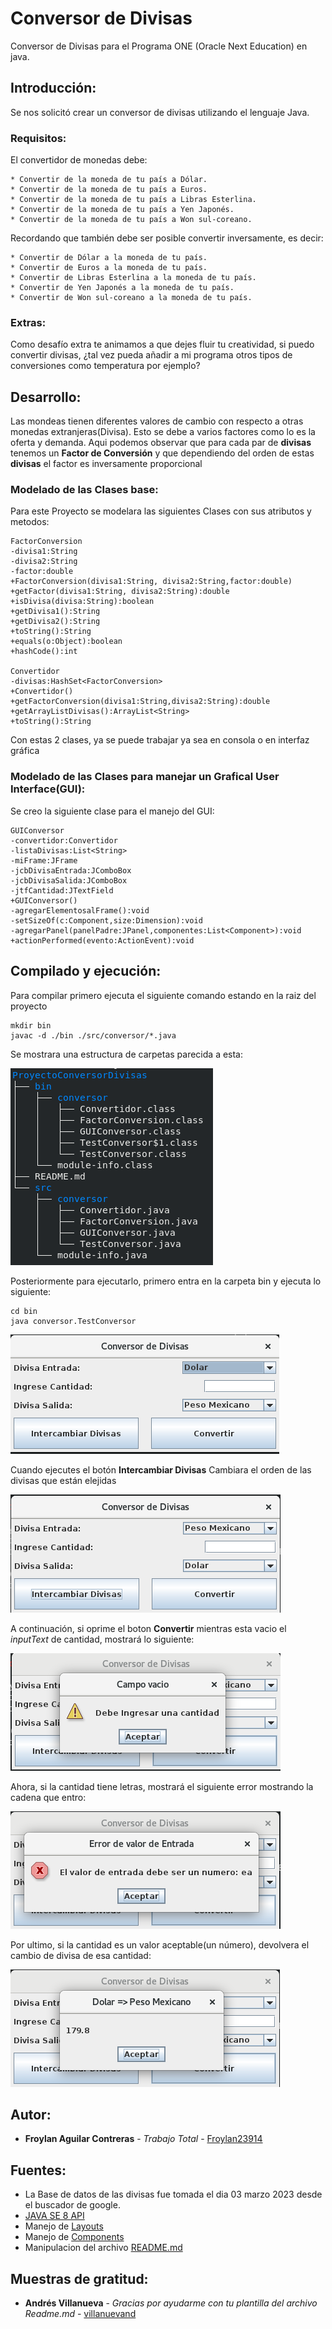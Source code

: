 # Conversor de Divisas
Conversor de Divisas para el Programa ONE (Oracle Next Education) en java.
## Introducción:
Se nos solicitó crear un conversor de divisas utilizando el lenguaje Java.
### Requisitos:
El convertidor de monedas debe:
```
* Convertir de la moneda de tu país a Dólar.
* Convertir de la moneda de tu país a Euros.
* Convertir de la moneda de tu país a Libras Esterlina.
* Convertir de la moneda de tu país a Yen Japonés.
* Convertir de la moneda de tu país a Won sul-coreano.
```
Recordando que también debe ser posible convertir inversamente, es decir:
```
* Convertir de Dólar a la moneda de tu país.
* Convertir de Euros a la moneda de tu país.
* Convertir de Libras Esterlina a la moneda de tu país.
* Convertir de Yen Japonés a la moneda de tu país.
* Convertir de Won sul-coreano a la moneda de tu país.
```
### Extras:
Como desafío extra te animamos a que dejes fluir tu creatividad, si puedo convertir divisas, ¿tal vez pueda añadir a mi programa otros tipos de conversiones como temperatura por ejemplo?
## Desarrollo:
Las mondeas tienen diferentes valores de cambio con respecto a otras monedas extranjeras(Divisa). Esto se debe a varios factores como lo es la oferta y demanda.
Aqui podemos observar que para cada par de **divisas** tenemos un **Factor de Conversión** y que dependiendo del orden de estas **divisas** el factor es inversamente proporcional
### Modelado de las Clases base:
Para este Proyecto se modelara las siguientes Clases con sus atributos y metodos:
```
FactorConversion
-divisa1:String 
-divisa2:String 
-factor:double
+FactorConversion(divisa1:String, divisa2:String,factor:double)
+getFactor(divisa1:String, divisa2:String):double
+isDivisa(divisa:String):boolean
+getDivisa1():String
+getDivisa2():String
+toString():String
+equals(o:Object):boolean
+hashCode():int

Convertidor
-divisas:HashSet<FactorConversion>
+Convertidor()
+getFactorConversion(divisa1:String,divisa2:String):double
+getArrayListDivisas():ArrayList<String>
+toString():String
```
Con estas 2 clases, ya se puede trabajar ya sea en consola o en interfaz gráfica
### Modelado de las Clases para manejar un Grafical User Interface(GUI):
Se creo la siguiente clase para el manejo del GUI:
```
GUIConversor
-convertidor:Convertidor
-listaDivisas:List<String>
-miFrame:JFrame
-jcbDivisaEntrada:JComboBox
-jcbDivisaSalida:JComboBox
-jtfCantidad:JTextField
+GUIConversor()
-agregarElementosalFrame():void
-setSizeOf(c:Component,size:Dimension):void
-agregarPanel(panelPadre:JPanel,componentes:List<Component>):void
+actionPerformed(evento:ActionEvent):void
```
## Compilado y ejecución:
Para compilar primero ejecuta el siguiente comando estando en la raiz del proyecto
```
mkdir bin
javac -d ./bin ./src/conversor/*.java
```
Se mostrara una estructura de carpetas parecida a esta:

![Imagen de la estructura de carpeta](https://github.com/Froylan23914/ConversorDivisasONE/blob/main/img/estructuraProyecto.png)

Posteriormente para ejecutarlo, primero entra en la carpeta bin y ejecuta lo siguiente:
```
cd bin
java conversor.TestConversor
```
![Imagen del Programa](https://github.com/Froylan23914/ConversorDivisasONE/blob/main/img/principal.png)

Cuando ejecutes el botón **Intercambiar Divisas** Cambiara el orden de las divisas que están elejidas

![Imagen boton Intercambiar Divisas](https://github.com/Froylan23914/ConversorDivisasONE/blob/main/img/botonIntercambiarDivisa.png)

A continuación, si oprime el boton **Convertir** mientras esta vacio el *inputText* de cantidad, mostrará lo siguiente:

![Imagen Warning input vacio](https://github.com/Froylan23914/ConversorDivisasONE/blob/main/img/warningCampoVacio.png)

Ahora, si la cantidad tiene letras, mostrará el siguiente error mostrando la cadena que entro:

![Imagen error en el input](https://github.com/Froylan23914/ConversorDivisasONE/blob/main/img/errorEntrada.png)

Por ultimo, si la cantidad es un valor aceptable(un número), devolvera el cambio de divisa de esa cantidad:

![Imagen Resultado](https://github.com/Froylan23914/ConversorDivisasONE/blob/main/img/resultado.png)

## Autor:
* **Froylan Aguilar Contreras** - *Trabajo Total* - [Froylan23914](https://github.com/Froylan23914)
## Fuentes:
* La Base de datos de las divisas fue tomada el dia 03 marzo 2023 desde el buscador de google.
* [JAVA SE 8 API](https://docs.oracle.com/javase/8/docs/api/index.html)
* Manejo de [Layouts](https://docs.oracle.com/javase/tutorial/uiswing/layout/index.html)
* Manejo de [Components](https://docs.oracle.com/javase/tutorial/uiswing/components/index.html)
* Manipulacion del archivo [README.md](https://gist.github.com/Villanuevand/6386899f70346d4580c723232524d35a)
## Muestras de gratitud:
* **Andrés Villanueva** - *Gracias por ayudarme con tu plantilla del archivo Readme.md* - [villanuevand](https://github.com/villanuevand)
